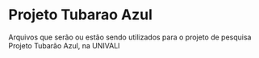 # Projeto Tubarao Azul
Arquivos que serão ou estão sendo utilizados para o projeto de pesquisa Projeto Tubarão Azul, na UNIVALI
